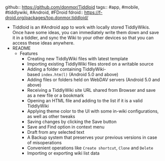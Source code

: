 ---
---

github:: https://github.com/donmor/Tiddloid
tags:: #app, #mobile, #tiddlywiki, #Android, #FDroid
fdroid:: https://f-droid.org/packages/top.donmor.tiddloid/

- Tiddloid is an #Android app to work with locally stored TiddlyWikis. Once have some ideas, you can immediately write them down and save it in a tiddler, and sync the Wiki to your other devices so that you can access these ideas anywhere.
- README
	- Features
		- Creating new TiddlyWiki files with latest template
		- Importing existing TiddlyWiki files stored on a writable source
		- Adding a folder containing TiddlyWiki-based `index.htm(l)` (Android 5.0 and above)
		- Adding files or folders held on WebDAV servers (Android 5.0 and above)
		- Receiving a TiddlyWiki site URL shared from Browser and save as a new file or a bookmark
		- Opening an HTML file and adding to the list if it is a valid TiddlyWiki
		- Applying theme color to the UI with some in-wiki configurations, as well as other tweaks
		- Saving changes by clicking the Save button
		- Save and Find option in context menu
		- Draft from any selected text
		- A Backup system that preserves your previous versions in case of misoperations
		- Convenient operations like `Create shortcut`, `Clone` and `Delete`
		- Importing or exporting wiki list data